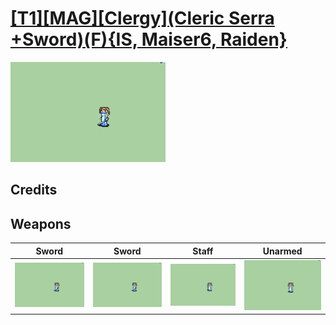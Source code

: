 # [\[T1\]\[MAG\]\[Clergy\]\(Cleric Serra +Sword\)\(F\){IS, Maiser6, Raiden}](./)

<img src="./1.%20Sword%20(Heartseeker)%20%7BMaiser6,%20Raiden%7D/Sword_000.png" alt="[T1][MAG][Clergy](Cleric Serra +Sword)(F){IS, Maiser6, Raiden} standing" />

## Credits



## Weapons


|Sword |Sword |Staff |Unarmed |
|  :---: | :---: | :---: | :---: |
| <img alt="Sword animation" src="./1.%20Sword%20(Heartseeker)%20%7BMaiser6,%20Raiden%7D/Sword.gif" /> | <img alt="Sword animation" src="./1.%20Sword%20(Prayer)%20%7BMaiser6,%20Raiden%7D/Sword.gif" /> | <img alt="Staff animation" src="./7.%20Staff/Staff.gif" /> | <img alt="Unarmed animation" src="./8.%20Unarmed/Unarmed.gif" /> |
